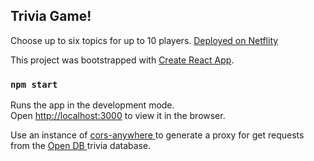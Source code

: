 ## Trivia Game!

Choose up to six topics for up to 10 players. 
[Deployed on Netflity](https://trivia-game.netlify.app/)


This project was bootstrapped with [Create React App](https://github.com/facebook/create-react-app).


### `npm start`

Runs the app in the development mode.<br />
Open [http://localhost:3000](http://localhost:3000) to view it in the browser.


Use an instance of <a href="https://cors-anywhere.herokuapp.com" target="_blank"> cors-anywhere </a> to generate a proxy for get requests from the <a href="https://opentdb.com" target="_blank"> Open DB </a> trivia database.
